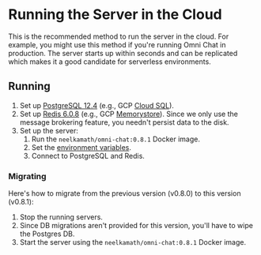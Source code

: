 # Running the Server in the Cloud

This is the recommended method to run the server in the cloud. For example, you might use this method if you're running Omni Chat in production. The server starts up within seconds and can be replicated which makes it a good candidate for serverless environments.

## Running

1. Set up [PostgreSQL 12.4](https://www.postgresql.org/) (e.g., GCP [Cloud SQL](https://cloud.google.com/sql/docs/postgres/)).
1. Set up [Redis 6.0.8](https://redis.io) (e.g., GCP [Memorystore](https://cloud.google.com/memorystore/)). Since we only use the message brokering feature, you needn't persist data to the disk.
1. Set up the server:
    1. Run the `neelkamath/omni-chat:0.8.1` Docker image.
    1. Set the [environment variables](env.md).
    1. Connect to PostgreSQL and Redis.

### Migrating

Here's how to migrate from the previous version (v0.8.0) to this version (v0.8.1): 
1. Stop the running servers.
1. Since DB migrations aren't provided for this version, you'll have to wipe the Postgres DB.
1. Start the server using the `neelkamath/omni-chat:0.8.1` Docker image.
